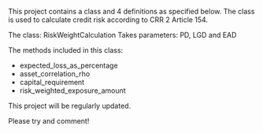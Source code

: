 This project contains a class and 4 definitions as specified below. 
The class is used to calculate credit risk according to CRR 2 Article 154.

The class: RiskWeightCalculation
Takes parameters: PD, LGD and EAD

The methods included in this class:
- expected_loss_as_percentage
- asset_correlation_rho
- capital_requirement
- risk_weighted_exposure_amount

This project will be regularly updated.

Please try and comment!